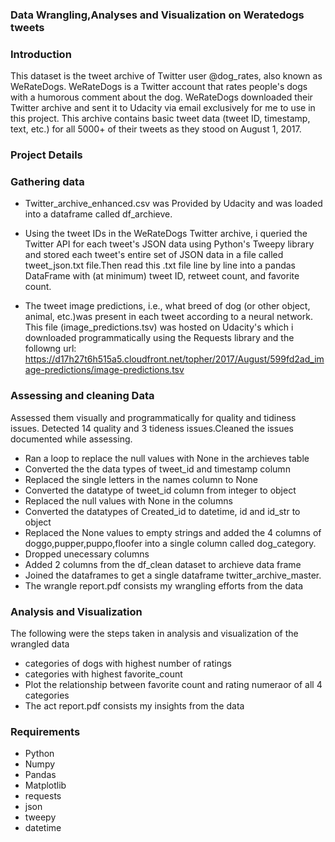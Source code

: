 ### Data Wrangling,Analyses and Visualization on Weratedogs tweets

### Introduction
This dataset is the tweet archive of Twitter user @dog_rates, also known as WeRateDogs. WeRateDogs is a Twitter account that rates people's dogs with a humorous comment about the dog. WeRateDogs downloaded their Twitter archive and sent it to Udacity via email exclusively for me to use in this project. This archive contains basic tweet data (tweet ID, timestamp, text, etc.) for all 5000+ of their tweets as they stood on August 1, 2017. 

### Project Details

### Gathering data
* Twitter_archive_enhanced.csv was Provided by Udacity and was loaded into a dataframe called df_archieve.
* Using the tweet IDs in the WeRateDogs Twitter archive, i queried the Twitter API for each tweet's JSON data using Python's Tweepy library and stored each tweet's entire set of JSON data in a file called tweet_json.txt file.Then read this .txt file line by line into a pandas DataFrame with (at minimum) tweet ID, retweet count, and favorite count. 

* The tweet image predictions, i.e., what breed of dog (or other object, animal, etc.)was present in each tweet according to a neural network. This file (image_predictions.tsv) was hosted on Udacity's which i downloaded programmatically using the Requests library and the followng url: https://d17h27t6h515a5.cloudfront.net/topher/2017/August/599fd2ad_image-predictions/image-predictions.tsv

### Assessing and cleaning Data
Assessed them visually and programmatically for quality and tidiness issues. Detected 14 quality and 3 tideness issues.Cleaned the issues documented while assessing.
* Ran a loop to replace the null values with None in the archieves table 
* Converted the the data types of tweet_id and timestamp column 
* Replaced the single letters in the names column to None 
* Converted the datatype of tweet_id column from integer to object 
* Replaced the null values with None in the columns 
* Converted the datatypes of  Created_id to datetime, id and id_str to object 
* Replaced the None values to empty strings and added the 4 columns of doggo,pupper,puppo,floofer into a single column called dog_category.
* Dropped unecessary columns
* Added 2 columns from the df_clean dataset to archieve data frame
* Joined the dataframes to get a single dataframe twitter_archive_master.
* The wrangle report.pdf consists my wrangling efforts from the data
### Analysis and Visualization
The following were the steps taken in analysis and visualization of the wrangled data
* categories of dogs with highest number of ratings
* categories with highest favorite_count
* Plot the relationship between favorite count and rating numeraor of all 4 categories
* The act report.pdf consists my insights from the data
### Requirements
* Python
* Numpy
* Pandas
* Matplotlib
* requests
* json
* tweepy
* datetime
